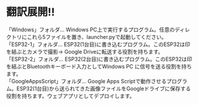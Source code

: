# 翻訳展開!!
「Windows」フォルダ... Windows PC上で実行するプログラム。任意のディレクトリにこれら5ファイルを置き、launcher.pyで起動してください。  
「ESP32-1」フォルダ... ESP32(1台目)に書き込むプログラム。このESP32は印を結ぶとカメラで撮影-> Google Driveに転送する役割を持ちます。  
「ESP32-2」フォルダ... ESP32(2台目)に書き込むプログラム。このESP32は印を結ぶとBluetoothキーボード入力としてWindows PC に信号を送る役割を持ちます。  
「GoogleAppsScript」フォルダ... Google Apps Scriptで動作させるプログラム。ESP32(1台目)から送られてきた画像ファイルをGoogleドライブに保存する役割を持ちます。ウェブアプリとしてデプロイします。
